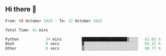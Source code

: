 ## Hi there 👋

<!--START_SECTION:waka-->

```python
From: 05 October 2025 - To: 12 October 2025

Total Time: 41 mins

Python            34 mins         ████████████████████▒░░░░   81.83 %
Bash              0 secs          ▓░░░░░░░░░░░░░░░░░░░░░░░░   02.15 %
Other             0 secs          ▒░░░░░░░░░░░░░░░░░░░░░░░░   00.77 %
```

<!--END_SECTION:waka-->
